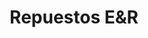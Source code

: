 ---
title: "Repuestos E&R"
url: /santo-domingo-oeste/repuestos-eundr/
shop: piezas de automóviles
---